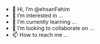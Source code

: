- 👋 Hi, I’m @ehsanFahim
- 👀 I’m interested in ...
- 🌱 I’m currently learning ...
- 💞️ I’m looking to collaborate on ...
- 📫 How to reach me ...

<!---
ehsanFahim/ehsanFahim is a ✨ special ✨ repository because its `README.md` (this file) appears on your GitHub profile.
You can click the Preview link to take a look at your changes.
--->
